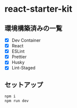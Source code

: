 # react-starter-kit

## 環境構築済みの一覧

- [x] Dev Container
- [x] React
- [x] ESLint
- [x] Prettier
- [x] Husky
- [x] Lint-Staged

## セットアップ

```sh
npm i
npm run dev
```
